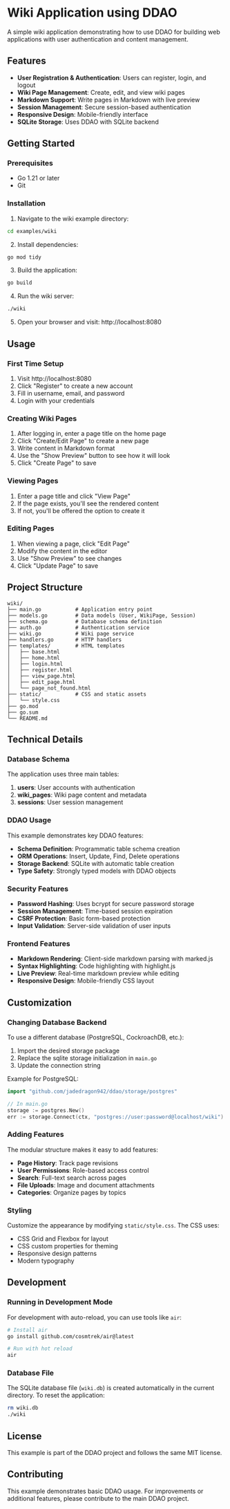 # Wiki Application using DDAO

A simple wiki application demonstrating how to use DDAO for building web applications with user authentication and content management.

## Features

- **User Registration & Authentication**: Users can register, login, and logout
- **Wiki Page Management**: Create, edit, and view wiki pages
- **Markdown Support**: Write pages in Markdown with live preview
- **Session Management**: Secure session-based authentication
- **Responsive Design**: Mobile-friendly interface
- **SQLite Storage**: Uses DDAO with SQLite backend

## Getting Started

### Prerequisites

- Go 1.21 or later
- Git

### Installation

1. Navigate to the wiki example directory:
```bash
cd examples/wiki
```

2. Install dependencies:
```bash
go mod tidy
```

3. Build the application:
```bash
go build
```

4. Run the wiki server:
```bash
./wiki
```

5. Open your browser and visit: http://localhost:8080

## Usage

### First Time Setup

1. Visit http://localhost:8080
2. Click "Register" to create a new account
3. Fill in username, email, and password
4. Login with your credentials

### Creating Wiki Pages

1. After logging in, enter a page title on the home page
2. Click "Create/Edit Page" to create a new page
3. Write content in Markdown format
4. Use the "Show Preview" button to see how it will look
5. Click "Create Page" to save

### Viewing Pages

1. Enter a page title and click "View Page"
2. If the page exists, you'll see the rendered content
3. If not, you'll be offered the option to create it

### Editing Pages

1. When viewing a page, click "Edit Page"
2. Modify the content in the editor
3. Use "Show Preview" to see changes
4. Click "Update Page" to save

## Project Structure

```
wiki/
├── main.go           # Application entry point
├── models.go         # Data models (User, WikiPage, Session)
├── schema.go         # Database schema definition
├── auth.go           # Authentication service
├── wiki.go           # Wiki page service
├── handlers.go       # HTTP handlers
├── templates/        # HTML templates
│   ├── base.html
│   ├── home.html
│   ├── login.html
│   ├── register.html
│   ├── view_page.html
│   ├── edit_page.html
│   └── page_not_found.html
├── static/           # CSS and static assets
│   └── style.css
├── go.mod
├── go.sum
└── README.md
```

## Technical Details

### Database Schema

The application uses three main tables:

1. **users**: User accounts with authentication
2. **wiki_pages**: Wiki page content and metadata
3. **sessions**: User session management

### DDAO Usage

This example demonstrates key DDAO features:

- **Schema Definition**: Programmatic table schema creation
- **ORM Operations**: Insert, Update, Find, Delete operations
- **Storage Backend**: SQLite with automatic table creation
- **Type Safety**: Strongly typed models with DDAO objects

### Security Features

- **Password Hashing**: Uses bcrypt for secure password storage
- **Session Management**: Time-based session expiration
- **CSRF Protection**: Basic form-based protection
- **Input Validation**: Server-side validation of user inputs

### Frontend Features

- **Markdown Rendering**: Client-side markdown parsing with marked.js
- **Syntax Highlighting**: Code highlighting with highlight.js
- **Live Preview**: Real-time markdown preview while editing
- **Responsive Design**: Mobile-friendly CSS layout

## Customization

### Changing Database Backend

To use a different database (PostgreSQL, CockroachDB, etc.):

1. Import the desired storage package
2. Replace the sqlite storage initialization in `main.go`
3. Update the connection string

Example for PostgreSQL:
```go
import "github.com/jadedragon942/ddao/storage/postgres"

// In main.go
storage := postgres.New()
err := storage.Connect(ctx, "postgres://user:password@localhost/wiki")
```

### Adding Features

The modular structure makes it easy to add features:

- **Page History**: Track page revisions
- **User Permissions**: Role-based access control
- **Search**: Full-text search across pages
- **File Uploads**: Image and document attachments
- **Categories**: Organize pages by topics

### Styling

Customize the appearance by modifying `static/style.css`. The CSS uses:

- CSS Grid and Flexbox for layout
- CSS custom properties for theming
- Responsive design patterns
- Modern typography

## Development

### Running in Development Mode

For development with auto-reload, you can use tools like `air`:

```bash
# Install air
go install github.com/cosmtrek/air@latest

# Run with hot reload
air
```

### Database File

The SQLite database file (`wiki.db`) is created automatically in the current directory. To reset the application:

```bash
rm wiki.db
./wiki
```

## License

This example is part of the DDAO project and follows the same MIT license.

## Contributing

This example demonstrates basic DDAO usage. For improvements or additional features, please contribute to the main DDAO project.